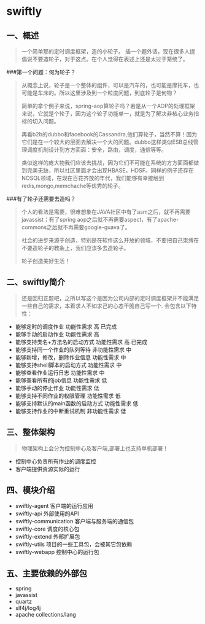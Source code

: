 swiftly
=======
## 一、概述
> 一个简单那的定时调度框架，造的小轮子。
> 插一个题外话，现在很多人提倡说不要造轮子，对于这点。在个人觉得在表述上还是太过于笼统了。

###第一个问题：何为轮子？
> 从概念上说，轮子是一个整体的组件，可以是汽车的，也可能是摩托车，也可能是车床的。所以这里涉及到一个粒度问题，到底轮子是何物？
>
>简单的拿个例子来说，spring-aop算轮子吗？若是从一个AOP的处理框架来说，它就是个轮子，因为这个轮子功能单一，就是为了解决非核心业务指标的切入问题。
>
> 再看b2b的dubbo和facebook的Cassandra,他们算轮子，当然不算！因为它们是在一个较大的层面去解决一个大的问题。dubbo这样类似ESB总线管理调度机制设计到方方面面：安全，路由，调度，通信等等。
>
> 类似这样的庞大物我们应该去挑战，因为它们不可能在系统的方方面面都做到完美无缺，所以社区里面才会出现HBASE，HDSF。同样的例子还存在NOSQL领域，在现在百花齐放的年代，我们能够有幸接触到redis,mongo,memchache等优秀的轮子。

###有了轮子还需要去造吗？
> 个人的看法是需要，很难想象在JAVA社区中有了asm之后，就不再需要javassist；有了spring aop之后就不再需要aspect，有了apache-commons之后就不再需要google-guava了。
>
> 社会的进步来源于创造，特别是在软件这么开放的领域，不要把自己束缚在不要造轮子的教条上，我们应该多去造轮子。
>
> 轮子创造美好生活！

## 二、swiftly简介
> 还是回归正题吧，之所以写这个是因为公司内部的定时调度框架并不能满足一些自己的需求，本着求人不如求己的心态干脆自己写一个.
> 会包含以下特性：
* 能够定时的调度作业	功能性需求	高     已完成
* 能够手动的启动作业	功能性需求	高
* 能够支持类名+方法名的启动方式	功能性需求	高   已完成
* 能够支持同一个作业的队列等待	非功能性需求	中
* 能够新增，修改，删除作业信息	功能性需求	中
* 能够支持shell脚本的启动方式	功能性需求	中
* 能够查看作业运行日志	功能性需求	中
* 能够查看所有的job信息	功能性需求	低
* 能够手动的停止作业	功能性需求	低
* 能够支持不同作业的权限管理	功能性需求	低
* 能够支持默认的main函数的启动方式	功能性需求	低
* 能够支持作业的中断重试机制	非功能性需求	低


## 三、整体架构
> 物理架构上会分为控制中心及客户端,部署上也支持单机部署！
* 控制中心负责所有作业的调度监控
* 客户端提供资源实际的运行

## 四、模块介绍
* swiftly-agent 客户端的运行应用
* swiftly-api 外部使用的API
* swiftly-communication   客户端与服务端的通信包
* swiftly-core 调度的核心包
* swiftly-extend 外部扩展包
* swiftly-utils 项目的一些工具包，会被其它包依赖
* swiftly-webapp 控制中心的运行包

## 五、主要依赖的外部包
* spring
* javassist
* quartz
* slf4j/log4j
* apache collections/lang



